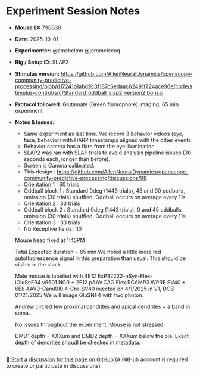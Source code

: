 # Experiment Session Notes

- **Mouse ID:** 796630
- **Date:** 2025-10-01
- **Experimenter:** @amshelton @jeromelecoq 
- **Rig / Setup ID:** SLAP2
- **Stimulus version:** https://github.com/AllenNeuralDynamics/openscope-community-predictive-processing/blob/d17241b1abd9c3f187c6edaac62491f724ace96e/code/stimulus-control/src/Standard_oddball_slap2_version2.bonsai
- **Protocol followed:** Glutamate (Green fluorophore) imaging, 65 min experiment
- **Notes & Issues:**
    - Same experiment as last time. We record 3 behavior videos (eye, face, behavior) with HARP timestamps aligned with the other events.
    - Behavior camera has a flare from the eye illumination. 
    - SLAP2 was ran with SLAP trials to avoid analysis pipeline issues (30 seconds each, longer than before). 
    - Screen is Gamma calibrated.
    - This design : https://github.com/AllenNeuralDynamics/openscope-community-predictive-processing/discussions/98
    - Orientation 1  : 60 trials
    - Oddball block 1 : Standard 0deg (1443 trials), 45 and 90 oddballs, omission (30 trials) shuffled, Oddball occurs on average every  11s
    - Orientation 2  : 33 trials
    - Oddball block 2 : Standard 0deg (1443 trials), 0 and 45 oddballs, omission (30 trials) shuffled, Oddball occurs on average every  11s
    - Orientation 3  : 33 trials
    - Nb Receptive fields : 10
      
    Mouse head fixed at 1:45PM
  
    Total Expected duration = 65 min
    We noted a little more red autofluorescence signal in this preparation than usual. This should be visible in the stack. 
    
    Male mouse is labelled with 4E12 ExP32222-hSyn-Flex-iGluSnFR4.v9601.NGR + 2E12 pAAV.CAG.Flex.RCAMP3.WPRE.SV40 + 6E8 AAV9-CamKII0.4-Cre-SV40
    injected on 4/1/2025 in V1, DOB 01/21/2025
    We will image GluSNF4 with two photon. 

    Andrew circled few proximal dendrites and apical dendrites + a band in soma.

    No issues throughout the experiment. Mouse is not stressed.
  
    DMD1 depth = XXXum and DMD2 depth = XXXum below the pia. Exact depth of dendrites shoudl be checked in metadata.

<!-- DISCUSSION_LINK_START -->
<div class="discussion-link">
    <hr>
    <p>
        <a href="https://github.com/allenneuraldynamics/openscope-community-predictive-processing/discussions/new?category=q-a&title=Discussion%3A%20experiments/allen_institute/slap2/allen_institute_796630_2025_10_01" target="_blank">
            💬 Start a discussion for this page on GitHub
        </a>
        <span class="note">(A GitHub account is required to create or participate in discussions)</span>
    </p>
</div>
<!-- DISCUSSION_LINK_END -->
